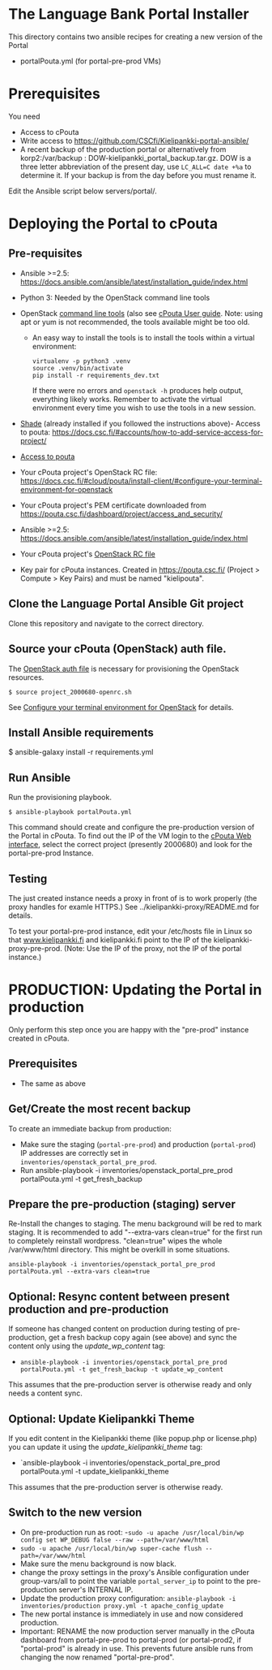 # The Language Bank Portal Installer

This directory contains two ansible recipes for creating a new version of the Portal

 * portalPouta.yml (for portal-pre-prod VMs)


# Prerequisites

You need

 - Access to cPouta
 - Write access to https://github.com/CSCfi/Kielipankki-portal-ansible/
 - A recent backup of the production portal or alternatively from korp2:/var/backup : DOW-kielipankki_portal_backup.tar.gz. DOW is a three letter abbreviation of the present day, use `LC_ALL=C date +%a` to determine it. If your backup is from the day before you must rename it.


Edit the Ansible script below servers/portal/.

#  Deploying the Portal to cPouta

## Pre-requisites
- Ansible >=2.5: https://docs.ansible.com/ansible/latest/installation_guide/index.html
- Python 3: Needed by the OpenStack command line tools
- OpenStack [command line tools](https://docs.openstack.org/newton/user-guide/common/cli-install-openstack-command-line-clients.html) (also see [cPouta User guide](https://docs.csc.fi/cloud/pouta/command-line-tools/). Note: using apt or yum is not recommended, the tools available might be too old.
  - An easy way to install the tools is to install the tools within a virtual environment:
    ```
    virtualenv -p python3 .venv
    source .venv/bin/activate
    pip install -r requirements_dev.txt
    ```
    If there were no errors and `openstack -h` produces help output, everything likely works. Remember to activate the virtual environment every time you wish to use the tools in a new session.
- [Shade](http://docs.openstack.org/infra/shade/) (already installed if you followed the instructions above)- Access to pouta: https://docs.csc.fi/#accounts/how-to-add-service-access-for-project/
- [Access to pouta](https://docs.csc.fi/accounts/how-to-add-service-access-for-project/)
- Your cPouta project's OpenStack RC file: https://docs.csc.fi/#cloud/pouta/install-client/#configure-your-terminal-environment-for-openstack
- Your cPouta project's PEM certificate downloaded from https://pouta.csc.fi/dashboard/project/access_and_security/

- Ansible >=2.5: https://docs.ansible.com/ansible/latest/installation_guide/index.html



- Your cPouta project's [OpenStack RC file](https://docs.csc.fi/cloud/pouta/install-client/#configure-your-terminal-environment-for-openstack)
- Key pair for cPouta instances. Created in https://pouta.csc.fi/ (Project > Compute > Key Pairs) and must be named "kielipouta".

## Clone the Language Portal Ansible Git project

Clone this repository and navigate to the correct directory.


## Source your cPouta (OpenStack) auth file.

The [OpenStack auth file](https://docs.csc.fi/#cloud/pouta/install-client/#configure-your-terminal-environment-for-openstack) is necessary for provisioning the OpenStack resources.

`$ source project_2000680-openrc.sh`

See [Configure your terminal environment for OpenStack](https://docs.csc.fi/cloud/pouta/install-client/#configure-your-terminal-environment-for-openstack) for details.

## Install Ansible requirements

$ ansible-galaxy install -r requirements.yml


## Run Ansible

Run the provisioning playbook.

`$ ansible-playbook portalPouta.yml`

This command should create and configure the pre-production version of
the Portal in cPouta. To find out the IP of the VM login to the
[cPouta Web interface](https://pouta.csc.fi/dashboard/), select the
correct project (presently 2000680) and look for the portal-pre-prod Instance.

## Testing

The just created instance needs a proxy in front of is to work
properly (the proxy handles for examle HTTPS.) See
../kielipankki-proxy/README.md for details.

To test your portal-pre-prod instance, edit your /etc/hosts file in Linux so that
www.kielipankki.fi and
kielipankki.fi point to the IP of the kielipankki-proxy-pre-prod. (Note: Use the IP of the proxy, not the IP of the portal instance.)


# PRODUCTION: Updating the Portal in production

Only perform this step once you are happy with the "pre-prod" instance created in cPouta.

## Prerequisites

 - The same as above

## Get/Create the most recent backup

To create an immediate backup from production:

 * Make sure the staging (`portal-pre-prod`) and production (`portal-prod`) IP addresses are correctly set in `inventories/openstack_portal_pre_prod`.
 * Run ansible-playbook -i inventories/openstack_portal_pre_prod portalPouta.yml -t get_fresh_backup

## Prepare the pre-production (staging) server

Re-Install the changes to staging. The menu background will be red to
mark staging. It is recommended to add "--extra-vars clean=true" for
the first run to completely reinstall wordpress.  "clean=true" wipes
the whole /var/www/html directory. This might be overkill in some
situations.

`ansible-playbook -i inventories/openstack_portal_pre_prod portalPouta.yml --extra-vars clean=true`

## Optional: Resync content between present production and pre-production

If someone has changed content on production during testing of
pre-production, get a fresh backup copy again (see above) and
sync the content only using the *update_wp_content*
tag:

 - `ansible-playbook -i inventories/openstack_portal_pre_prod portalPouta.yml -t get_fresh_backup -t update_wp_content`

This assumes that the pre-production server is otherwise ready and only needs a content sync.

## Optional: Update Kielipankki Theme

If you edit content in the Kielipankki theme (like popup.php or license.php) you can update it using the
*update_kielipankki_theme* tag:

 - `ansible-playbook -i inventories/openstack_portal_pre_prod portalPouta.yml -t update_kielipankki_theme

This assumes that the pre-production server is otherwise ready.


## Switch to the new version

 - On pre-production run as root:
  -``sudo -u apache /usr/local/bin/wp config set WP_DEBUG false --raw --path=/var/www/html``
  - ``sudo -u apache /usr/local/bin/wp super-cache flush --path=/var/www/html``
 - Make sure the menu background is now black.
 - change the proxy settings in the proxy's Ansible configuration under group-vars/all to point the variable `portal_server_ip` to point to the pre-production server's INTERNAL IP.
 - Update the production proxy configuration: `ansible-playbook -i inventories/production proxy.yml -t apache_config_update` 
 - The new portal instance is immediately in use and now considered production.
 - Important: RENAME the now production server manually in the cPouta dashboard from portal-pre-prod to portal-prod (or portal-prod2, if "portal-prod" is already in use. This prevents future ansible runs from changing the now renamed "portal-pre-prod".

